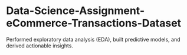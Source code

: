 # Data-Science-Assignment-eCommerce-Transactions-Dataset
Performed exploratory data analysis (EDA), built predictive models, and derived actionable insights. 
